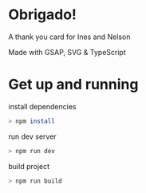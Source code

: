 # Obrigado!

A thank you card for Ines and Nelson

Made with GSAP, SVG & TypeScript

# Get up and running

install dependencies

```sh
> npm install
```

run dev server

```sh
> npm run dev
```

build project

```sh
> npm run build
```
